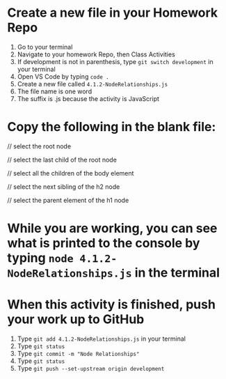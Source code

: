 # Create a new file in your Homework Repo
1. Go to your terminal
2. Navigate to your homework Repo, then Class Activities
3. If development is not in parenthesis, type `git switch development` in your terminal
4. Open VS Code by typing `code .`
5. Create a new file called `4.1.2-NodeRelationships.js`
  1. The file name is one word
  2. The suffix is .js because the activity is JavaScript

# Copy the following in the blank file:

// select the root node

// select the last child of the root node

// select all the children of the body element

// select the next sibling of the h2 node

// select the parent element of the h1 node

# While you are working, you can see what is printed to the console by typing `node 4.1.2-NodeRelationships.js` in the terminal

# When this activity is finished, push your work up to GitHub
1. Type `git add 4.1.2-NodeRelationships.js` in your terminal
2. Type `git status`
3. Type `git commit -m "Node Relationships"`
4. Type `git status`
5. Type `git push --set-upstream origin development`

